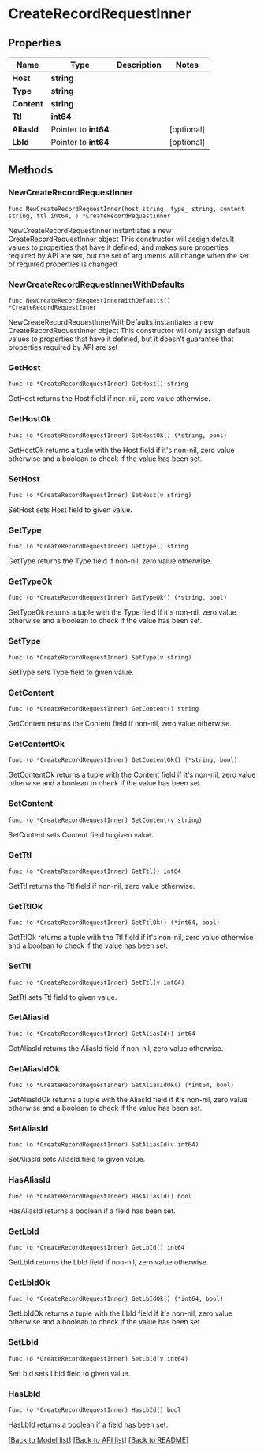# CreateRecordRequestInner

## Properties

Name | Type | Description | Notes
------------ | ------------- | ------------- | -------------
**Host** | **string** |  | 
**Type** | **string** |  | 
**Content** | **string** |  | 
**Ttl** | **int64** |  | 
**AliasId** | Pointer to **int64** |  | [optional] 
**LbId** | Pointer to **int64** |  | [optional] 

## Methods

### NewCreateRecordRequestInner

`func NewCreateRecordRequestInner(host string, type_ string, content string, ttl int64, ) *CreateRecordRequestInner`

NewCreateRecordRequestInner instantiates a new CreateRecordRequestInner object
This constructor will assign default values to properties that have it defined,
and makes sure properties required by API are set, but the set of arguments
will change when the set of required properties is changed

### NewCreateRecordRequestInnerWithDefaults

`func NewCreateRecordRequestInnerWithDefaults() *CreateRecordRequestInner`

NewCreateRecordRequestInnerWithDefaults instantiates a new CreateRecordRequestInner object
This constructor will only assign default values to properties that have it defined,
but it doesn't guarantee that properties required by API are set

### GetHost

`func (o *CreateRecordRequestInner) GetHost() string`

GetHost returns the Host field if non-nil, zero value otherwise.

### GetHostOk

`func (o *CreateRecordRequestInner) GetHostOk() (*string, bool)`

GetHostOk returns a tuple with the Host field if it's non-nil, zero value otherwise
and a boolean to check if the value has been set.

### SetHost

`func (o *CreateRecordRequestInner) SetHost(v string)`

SetHost sets Host field to given value.


### GetType

`func (o *CreateRecordRequestInner) GetType() string`

GetType returns the Type field if non-nil, zero value otherwise.

### GetTypeOk

`func (o *CreateRecordRequestInner) GetTypeOk() (*string, bool)`

GetTypeOk returns a tuple with the Type field if it's non-nil, zero value otherwise
and a boolean to check if the value has been set.

### SetType

`func (o *CreateRecordRequestInner) SetType(v string)`

SetType sets Type field to given value.


### GetContent

`func (o *CreateRecordRequestInner) GetContent() string`

GetContent returns the Content field if non-nil, zero value otherwise.

### GetContentOk

`func (o *CreateRecordRequestInner) GetContentOk() (*string, bool)`

GetContentOk returns a tuple with the Content field if it's non-nil, zero value otherwise
and a boolean to check if the value has been set.

### SetContent

`func (o *CreateRecordRequestInner) SetContent(v string)`

SetContent sets Content field to given value.


### GetTtl

`func (o *CreateRecordRequestInner) GetTtl() int64`

GetTtl returns the Ttl field if non-nil, zero value otherwise.

### GetTtlOk

`func (o *CreateRecordRequestInner) GetTtlOk() (*int64, bool)`

GetTtlOk returns a tuple with the Ttl field if it's non-nil, zero value otherwise
and a boolean to check if the value has been set.

### SetTtl

`func (o *CreateRecordRequestInner) SetTtl(v int64)`

SetTtl sets Ttl field to given value.


### GetAliasId

`func (o *CreateRecordRequestInner) GetAliasId() int64`

GetAliasId returns the AliasId field if non-nil, zero value otherwise.

### GetAliasIdOk

`func (o *CreateRecordRequestInner) GetAliasIdOk() (*int64, bool)`

GetAliasIdOk returns a tuple with the AliasId field if it's non-nil, zero value otherwise
and a boolean to check if the value has been set.

### SetAliasId

`func (o *CreateRecordRequestInner) SetAliasId(v int64)`

SetAliasId sets AliasId field to given value.

### HasAliasId

`func (o *CreateRecordRequestInner) HasAliasId() bool`

HasAliasId returns a boolean if a field has been set.

### GetLbId

`func (o *CreateRecordRequestInner) GetLbId() int64`

GetLbId returns the LbId field if non-nil, zero value otherwise.

### GetLbIdOk

`func (o *CreateRecordRequestInner) GetLbIdOk() (*int64, bool)`

GetLbIdOk returns a tuple with the LbId field if it's non-nil, zero value otherwise
and a boolean to check if the value has been set.

### SetLbId

`func (o *CreateRecordRequestInner) SetLbId(v int64)`

SetLbId sets LbId field to given value.

### HasLbId

`func (o *CreateRecordRequestInner) HasLbId() bool`

HasLbId returns a boolean if a field has been set.


[[Back to Model list]](../README.md#documentation-for-models) [[Back to API list]](../README.md#documentation-for-api-endpoints) [[Back to README]](../README.md)


